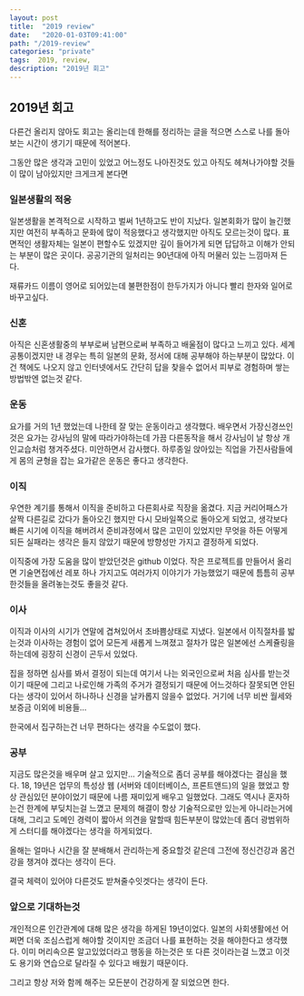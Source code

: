 ```yaml
---
layout: post
title:  "2019 review"
date:   "2020-01-03T09:41:00"
path: "/2019-review"
categories: "private"
tags:  2019, review, 
description: "2019년 회고"
---
```


## 2019년 회고

다른건 올리지 않아도 회고는 올리는데 한해를 정리하는 글을 적으면 스스로 나를 돌아보는 시간이 생기기 때문에 적어본다.

그동안 많은 생각과 고민이 있었고 어느정도 나아진것도 있고 아직도 헤쳐나가야할 것들이 많이 남아있지만 크게크게 본다면

### 일본생활의 적응

  일본생활을 본격적으로 시작하고 벌써 1년하고도 반이 지났다. 일본회화가 많이 늘긴했지만 여전히 부족하고 문화에 많이 적응했다고 생각했지만 아직도 모르는것이 많다. 표면적인 생활자체는 일본이 편할수도 있겠지만 깊이 들어가게 되면 답답하고 이해가 안되는 부분이 많은 곳이다. 공공기관의 일처리는 90년대에 아직 머물러 있는 느낌마져 든다. 

  재류카드 이름이 영어로 되어있는데 불편한점이 한두가지가 아니다 빨리 한자와 일어로 바꾸고싶다.

### 신혼
	
  아직은 신혼생활중의 부부로써 남편으로써 부족하고 배울점이 많다고 느끼고 있다. 세계공통이겠지만 내 경우는 특히 일본의 문화, 정서에 대해 공부해야 하는부분이 많았다. 이건 책에도 나오지 않고 인터넷에서도 간단히 답을 찾을수 없어서 피부로 경험하며 쌓는방법밖엔 없는것 같다.

### 운동
	
  요가를 거의 1년 했었는데 나한테 잘 맞는 운동이라고 생각했다. 배우면서 가장신경쓰인것은 요가는 강사님의 말에 따라가야하는데 가끔 다른동작을 해서 강사님이 날 항상 개인교습처럼 챙겨주셨다. 미안하면서 감사했다. 하루종일 앉아있는 직업을 가진사람들에게 몸의 균형을 잡는 요가같은 운동은 좋다고 생각한다.

### 이직

  우연한 계기를 통해서 이직을 준비하고 다른회사로 직장을 옮겼다. 지금 커리어패스가 살짝 다른길로 갔다가 돌아오긴 했지만 다시 모바일쪽으로 돌아오게 되었고, 생각보다 빠른 시기에 이직을 해버려서 준비과정에서 많은 고민이 있었지만 무엇을 하든 어떻게 되든 실패라는 생각은 들지 않았기 때문에 방향성만 가지고 결정하게 되었다.

  이직중에 가장 도움을 많이 받았던것은 github 이었다. 작은 프로젝트를 만들어서 올리면 기술면접에선 레포 하나 가지고도 여러가지 이야기가 가능했었기 때문에 틈틈히 공부한것들을 올려놓는것도 좋을것 같다.

### 이사
  
  이직과 이사의 시기가 연말에 겹쳐있어서 초바쁨상태로 지냈다. 일본에서 이직절차를 밟는것과 이사하는 경험이 없어 모든게 새롭게 느껴졌고 절차가 많은 일본에선 스케쥴링을 하는데에 굉장히 신경이 곤두서 있었다. 

  집을 정하면 심사를 봐서 결정이 되는데 여기서 나는 외국인으로써 처음 심사를 받는것이기 때문에 그리고 나로인해 가족의 주거가 결정되기 때문에 어느것하다 잘못되면 안된다는 생각이 있어서 하나하나 신경을 날카롭지 않을수 없었다. 거기에 너무 비싼 월세와 보증금 이외에 비용들… 

  한국에서 집구하는건 너무 편하다는 생각을 수도없이 했다. 

### 공부

  지금도 많은것을 배우며 살고 있지만... 기술적으로 좀더 공부를 해야겠다는 결심을 했다. 18, 19년은 업무의 특성상 웹 (서버와 데이터베이스, 프론트앤드)의 일을 했었고 항상 관심있던 분야이었기 때문에 나름 재미있게 배우고 일했었다. 그래도 역시나 혼자하는건 한계에 부딪치는걸 느꼈고 문제의 해결이 항상 기술적으로만 있는게 아니라는거에 대해, 그리고 도메인 경력이 짧아서 의견을 말할때 힘든부분이 많았는데 좀더 광범위하게 스터디를 해야겠다는 생각을 하게되었다.

  올해는 얼마나 시간을 잘 분배해서 관리하는게 중요할것 같은데 그전에 정신건강과 몸건강을 챙겨야 겠다는 생각이 든다. 

  결국 체력이 있어야 다른것도 받쳐줄수잇겟다는 생각이 든다.

### 앞으로 기대하는것

  개인적으론 인간관계에 대해 많은 생각을 하게된 19년이었다. 일본의 사회생활에선 어쩌면 더욱 조심스럽게 해야할 것이지만 조금더 나를 표현하는 것을 해야한다고 생각했다. 이미 머리속으론 알고있었더라고 행동을 하는것은 또 다른 것이라는걸 느꼈고 이것도 용기와 연습으로 달라질 수 있다고 배웠기 때문이다.


그리고 항상 저와 함께 해주는 모든분이 건강하게 잘 되었으면 한다.